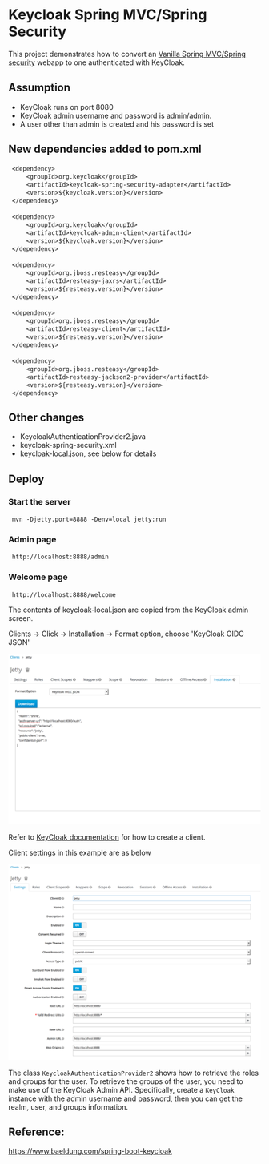 # Keycloak Spring MVC/Spring Security

This project demonstrates how to convert an [Vanilla Spring MVC/Spring security](../vanilla-spring-security) webapp to one authenticated with KeyCloak. 

## Assumption

* KeyCloak runs on port 8080
* KeyCloak admin username and password is admin/admin. 
* A user other than admin is created and his password is set

## New dependencies added to pom.xml

     <dependency>
         <groupId>org.keycloak</groupId>
         <artifactId>keycloak-spring-security-adapter</artifactId>
         <version>${keycloak.version}</version>
     </dependency>
		
     <dependency>
         <groupId>org.keycloak</groupId>
         <artifactId>keycloak-admin-client</artifactId>
         <version>${keycloak.version}</version>
     </dependency>
        
     <dependency>
         <groupId>org.jboss.resteasy</groupId>
         <artifactId>resteasy-jaxrs</artifactId>
         <version>${resteasy.version}</version>
     </dependency>
		
     <dependency>
         <groupId>org.jboss.resteasy</groupId>
         <artifactId>resteasy-client</artifactId>
         <version>${resteasy.version}</version>
     </dependency>
        
     <dependency>
         <groupId>org.jboss.resteasy</groupId>
         <artifactId>resteasy-jackson2-provider</artifactId>
         <version>${resteasy.version}</version>
     </dependency>

## Other changes

* KeycloakAuthenticationProvider2.java
* keycloak-spring-security.xml
* keycloak-local.json, see below for details

## Deploy

### Start the server
     
     mvn -Djetty.port=8888 -Denv=local jetty:run
     
### Admin page

     http://localhost:8888/admin
     
### Welcome page
 
     http://localhost:8888/welcome
     
The contents of keycloak-local.json are copied from the KeyCloak admin screen.
 
Clients -> Click <Client id> -> Installation -> Format option, choose 'KeyCloak OIDC JSON'
     
![Source of keycloak.json](images/keycloak-json-contents.png)
     
Refer to [KeyCloak documentation](https://www.keycloak.org/docs/latest/authorization_services/index.html#_resource_server_create_client) for how to create a client. 

Client settings in this example are as below

![Client settings](images/client-settings.png)

The class ```KeycloakAuthenticationProvider2``` shows how to retrieve the roles and groups for the user. To retrieve the groups of the user, you need to make use of the KeyCloak Admin API. Specifically, create a ```KeyCloak``` instance with the admin username and password, then you can get the realm, user, and groups information. 

## Reference:

https://www.baeldung.com/spring-boot-keycloak

